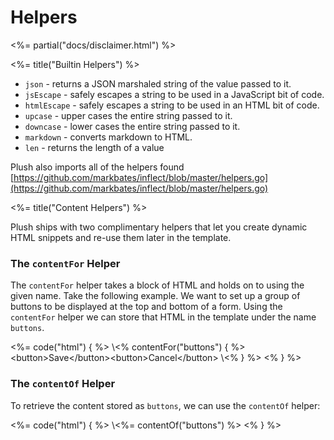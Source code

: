 # Helpers

<%= partial("docs/disclaimer.html") %>

<%= title("Builtin Helpers") %>

* `json` - returns a JSON marshaled string of the value passed to it.
* `jsEscape` - safely escapes a string to be used in a JavaScript bit of code.
* `htmlEscape` - safely escapes a string to be used in an HTML bit of code.
* `upcase` - upper cases the entire string passed to it.
* `downcase` - lower cases the entire string passed to it.
* `markdown` - converts markdown to HTML.
* `len` - returns the length of a value

Plush also imports all of the helpers found [https://github.com/markbates/inflect/blob/master/helpers.go](https://github.com/markbates/inflect/blob/master/helpers.go)

<%= title("Content Helpers") %>

Plush ships with two complimentary helpers that let you create dynamic HTML snippets and re-use them later in the template.

### The `contentFor` Helper

The `contentFor` helper takes a block of HTML and holds on to using the given name. Take the following example. We want to set up a group of buttons to be displayed at the top and bottom of a form. Using the `contentFor` helper we can store that HTML in the template under the name `buttons`.

<%= code("html") { %>
\\<% contentFor("buttons") { %>
&lt;button>Save&lt;/button>&lt;button>Cancel&lt;/button>
\\<% } %>
<% } %>

### The `contentOf` Helper

To retrieve the content stored as `buttons`, we can use the `contentOf` helper:

<%= code("html") { %>
\\<%= contentOf("buttons") %>
<% } %>
